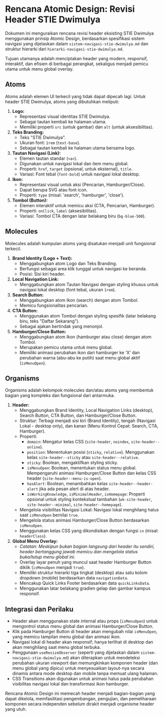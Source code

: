 # Rencana Atomic Design: Revisi Header STIE Dwimulya

Dokumen ini menguraikan rencana revisi header eksisting STIE Dwimulya menggunakan prinsip Atomic Design, berdasarkan spesifikasi sistem navigasi yang dijelaskan dalam `sistem-navigasi-stie-dwimulya.md` dan struktur hierarki dari `hierarki-navigasi-stie-dwimulya.md`.

Tujuan utamanya adalah menciptakan header yang modern, responsif, interaktif, dan efisien di berbagai perangkat, sekaligus menjadi pemicu utama untuk menu global overlay.

## Atoms

Atoms adalah elemen UI terkecil yang tidak dapat dipecah lagi. Untuk header STIE Dwimulya, atoms yang dibutuhkan meliputi:

1.  **Logo:**
    *   Representasi visual identitas STIE Dwimulya.
    *   Sebagai tautan kembali ke halaman utama.
    *   Memiliki properti `src` (untuk gambar) dan `alt` (untuk aksesibilitas).
2.  **Teks Branding:**
    *   Teks "STIE Dwimulya".
    *   Ukuran font: `1rem` (`text-base`).
    *   Sebagai tautan kembali ke halaman utama bersama logo.
3.  **Tautan Navigasi (Link):**
    *   Elemen tautan standar (`<a>`).
    *   Digunakan untuk navigasi lokal dan item menu global.
    *   Properti: `href`, `target` (opsional, untuk eksternal), `title`.
    *   Variasi: Font tebal (`font-bold`) untuk navigasi lokal desktop.
4.  **Ikon:**
    *   Representasi visual untuk aksi (Pencarian, Hamburger/Close).
    *   Dapat berupa SVG atau font icon.
    *   Properti: `type` (misal: 'search', 'hamburger', 'close').
5.  **Tombol (Button):**
    *   Elemen interaktif untuk memicu aksi (CTA, Pencarian, Hamburger).
    *   Properti: `onClick`, `label` (aksesibilitas).
    *   Variasi: Tombol CTA dengan latar belakang biru (`bg-blue-500`).

## Molecules

Molecules adalah kumpulan atoms yang disatukan menjadi unit fungsional terkecil.

1.  **Brand Identity (Logo + Text):**
    *   Menggabungkan atom Logo dan Teks Branding.
    *   Berfungsi sebagai area klik tunggal untuk navigasi ke beranda.
    *   Posisi: Sisi kiri header.
2.  **Local Navigation Link:**
    *   Menggabungkan atom Tautan Navigasi dengan styling khusus untuk navigasi lokal desktop (font tebal, ukuran `1rem`).
3.  **Search Button:**
    *   Menggabungkan atom Ikon (search) dengan atom Tombol.
    *   Memicu fungsionalitas pencarian.
4.  **CTA Button:**
    *   Menggunakan atom Tombol dengan styling spesifik (latar belakang biru, teks "Daftar Sekarang").
    *   Sebagai ajakan bertindak yang menonjol.
5.  **Hamburger/Close Button:**
    *   Menggabungkan atom Ikon (hamburger atau close) dengan atom Tombol.
    *   Merupakan pemicu utama untuk menu global.
    *   Memiliki animasi perubahan ikon dari hamburger ke 'X' dan perubahan warna (abu-abu ke putih) saat menu global aktif (`isMenuOpen`).

## Organisms

Organisms adalah kelompok molecules dan/atau atoms yang membentuk bagian yang kompleks dan fungsional dari antarmuka.

1.  **Header:**
    *   Menggabungkan Brand Identity, Local Navigation Links (desktop), Search Button, CTA Button, dan Hamburger/Close Button.
    *   Struktur: Terbagi menjadi sisi kiri (Brand Identity), tengah (Navigasi Lokal - desktop only), dan kanan (Menu Kontrol Cepat: Search, CTA, Hamburger).
    *   Properti:
        *   `domain`: Mengatur kelas CSS (`site-header`, `noindex`, `site-header--online`).
        *   `position`: Menentukan posisi (`sticky`, `relative`). Menggunakan kelas `site-header--sticky` atau `site-header--relative`.
        *   `sticky`: Boolean, mengaktifkan styling sticky.
        *   `isMenuOpen`: Boolean, menentukan status menu global. Mempengaruhi animasi Hamburger/Close Button dan kelas CSS header (`site-header--menu-is-open`).
        *   `hasAlert`: Boolean, menambahkan kelas `site-header--header-alert` jika ada pesan alert di atas header.
        *   `isWorkingKnowledge`, `isMinimalHeader`, `isHomepage`: Properti opsional untuk styling kontekstual tambahan (`wk-site-header`, `site-header--minimal`, `site-header--homepage`).
    *   Mengelola visibilitas Navigasi Lokal: Navigasi lokal menghilang halus saat `isMenuOpen` bernilai `true`.
    *   Mengelola status animasi Hamburger/Close Button berdasarkan `isMenuOpen`.
    *   Menggunakan kelas CSS yang dikondisikan dengan fungsi `cn` (misal: `headerClass`).
2.  **Global Menu Overlay:**
    *   *Catatan: Meskipun bukan bagian langsung dari header itu sendiri, header bertanggung jawab memicu dan mengelola status buka/tutup menu global ini.*
    *   Overlay layar penuh yang muncul saat header Hamburger Button diklik (`isMenuOpen` menjadi `true`).
    *   Memiliki struktur hierarki tiga tingkat (desktop) atau satu kolom dropdown (mobile) berdasarkan data `navigationData`.
    *   Mencakup Quick Links Footer berdasarkan data `quickLinksData`.
    *   Menggunakan latar belakang gradien gelap dan gambar kampus responsif.

## Integrasi dan Perilaku

*   Header akan menggunakan state internal atau props (`isMenuOpen`) untuk mengontrol status menu global dan animasi Hamburger/Close Button.
*   Klik pada Hamburger Button di header akan mengubah nilai `isMenuOpen`, yang memicu tampilan menu global dan animasi ikon.
*   Navigasi lokal di header akan responsif; hanya terlihat di desktop dan akan menghilang saat menu global terbuka.
*   Penggunaan `useResizeObserver` (seperti yang dijelaskan dalam `sistem-navigasi-stie-dwimulya.md`) akan diterapkan untuk mendeteksi perubahan ukuran viewport dan memungkinkan komponen header (dan menu global yang dipicu) untuk menyesuaikan layout-nya secara dinamis antara mode desktop dan mobile tanpa memuat ulang halaman.
*   CSS Transitions akan digunakan untuk animasi halus pada perubahan visibilitas navigasi lokal dan transformasi ikon hamburger.

Rencana Atomic Design ini memecah header menjadi bagian-bagian yang dapat dikelola, memfasilitasi pengembangan, pengujian, dan pemeliharaan komponen secara independen sebelum dirakit menjadi organisme header yang utuh.
